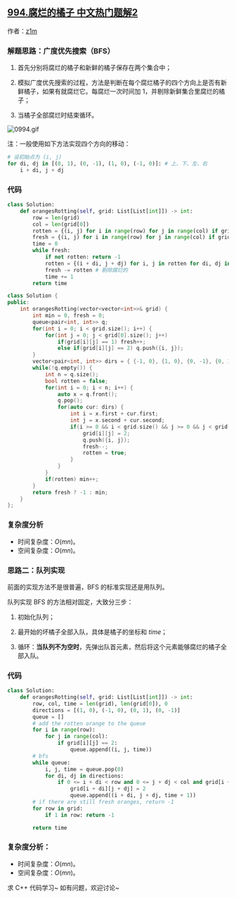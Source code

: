 ## [994.腐烂的橘子 中文热门题解2](https://leetcode.cn/problems/rotting-oranges/solutions/100000/yan-du-you-xian-sou-suo-python3-c-by-z1m)

作者：[z1m](https://leetcode.cn/u/z1m)

### 解题思路：广度优先搜索（BFS）

1. 首先分别将腐烂的橘子和新鲜的橘子保存在两个集合中；

2. 模拟广度优先搜索的过程，方法是判断在每个腐烂橘子的四个方向上是否有新鲜橘子，如果有就腐烂它。每腐烂一次时间加 $1$，并剔除新鲜集合里腐烂的橘子；

3. 当橘子全部腐烂时结束循环。

![0994.gif](https://pic.leetcode-cn.com/aec044437ac27b8e23ba0d8f07daac230e6e0c0671fcd6a68f8884b991b4e1cf-0994.gif)


注：一般使用如下方法实现四个方向的移动：

```python
# 设初始点为 (i, j)
for di, dj in [(0, 1), (0, -1), (1, 0), (-1, 0)]: # 上、下、左、右
    i + di, j + dj
```


### 代码

```python [-Python]
class Solution:
    def orangesRotting(self, grid: List[List[int]]) -> int:
        row = len(grid)
        col = len(grid[0])
        rotten = {(i, j) for i in range(row) for j in range(col) if grid[i][j] == 2} # 腐烂集合
        fresh = {(i, j) for i in range(row) for j in range(col) if grid[i][j] == 1}  # 新鲜集合
        time = 0
        while fresh:
            if not rotten: return -1
            rotten = {(i + di, j + dj) for i, j in rotten for di, dj in [(0, 1), (0, -1), (1, 0), (-1, 0)] if (i + di, j + dj) in fresh} # 即将腐烂的如果在新鲜的集合中，就将它腐烂
            fresh -= rotten # 剔除腐烂的
            time += 1
        return time
```

```cpp [-C++]
class Solution {
public:
    int orangesRotting(vector<vector<int>>& grid) {
        int min = 0, fresh = 0;
        queue<pair<int, int>> q;
        for(int i = 0; i < grid.size(); i++) {
            for(int j = 0; j < grid[0].size(); j++)
                if(grid[i][j] == 1) fresh++;
                else if(grid[i][j] == 2) q.push({i, j});
        }
        vector<pair<int, int>> dirs = { {-1, 0}, {1, 0}, {0, -1}, {0, 1} };
        while(!q.empty()) {
            int n = q.size();
            bool rotten = false;
            for(int i = 0; i < n; i++) {
                auto x = q.front();
                q.pop();
                for(auto cur: dirs) {
                    int i = x.first + cur.first;
                    int j = x.second + cur.second;
                    if(i >= 0 && i < grid.size() && j >= 0 && j < grid[0].size() && grid[i][j] == 1) {
                        grid[i][j] = 2;
                        q.push({i, j});
                        fresh--;
                        rotten = true;
                    }
                }
            }
            if(rotten) min++;
        } 
        return fresh ? -1 : min;
    }
};
```


### 复杂度分析
- 时间复杂度：$O(mn)$。
- 空间复杂度：$O(mn)$。


### 思路二：队列实现

前面的实现方法不是很普遍，BFS 的标准实现还是用队列。

队列实现 BFS 的方法相对固定，大致分三步：

1. 初始化队列；

2. 最开始的坏橘子全部入队，具体是橘子的坐标和 $time$；

3. 循环：**当队列不为空时**，先弹出队首元素，然后将这个元素能够腐烂的橘子全部入队。

### 代码
```python [-Python]
class Solution:
    def orangesRotting(self, grid: List[List[int]]) -> int:
        row, col, time = len(grid), len(grid[0]), 0
        directions = [(1, 0), (-1, 0), (0, 1), (0, -1)]
        queue = []
        # add the rotten orange to the queue
        for i in range(row):
            for j in range(col):
                if grid[i][j] == 2:
                    queue.append((i, j, time))
        # bfs
        while queue:
            i, j, time = queue.pop(0)
            for di, dj in directions:
                if 0 <= i + di < row and 0 <= j + dj < col and grid[i + di][j + dj] == 1:
                    grid[i + di][j + dj] = 2
                    queue.append((i + di, j + dj, time + 1))
        # if there are still fresh oranges, return -1
        for row in grid:
            if 1 in row: return -1

        return time
```
### 复杂度分析：
- 时间复杂度：$O(mn)$。
- 空间复杂度：$O(mn)$。

求 C++ 代码学习~
如有问题，欢迎讨论~